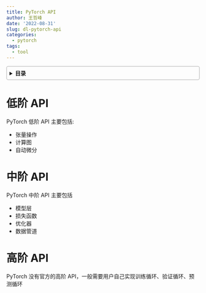 ```yaml
---
title: PyTorch API
author: 王哲峰
date: '2022-08-31'
slug: dl-pytorch-api
categories:
  - pytorch
tags:
  - tool
---
```


<style>
details {
    border: 1px solid #aaa;
    border-radius: 4px;
    padding: .5em .5em 0;
}
summary {
    font-weight: bold;
    margin: -.5em -.5em 0;
    padding: .5em;
}
details[open] {
    padding: .5em;
}
details[open] summary {
    border-bottom: 1px solid #aaa;
    margin-bottom: .5em;
}
</style>

<details><summary>目录</summary><p>

- [低阶 API](#低阶-api)
- [中阶 API](#中阶-api)
- [高阶 API](#高阶-api)
</p></details><p></p>

# 低阶 API

PyTorch 低阶 API 主要包括:

* 张量操作
* 计算图
* 自动微分


# 中阶 API

PyTorch 中阶 API 主要包括

* 模型层
* 损失函数
* 优化器
* 数据管道


# 高阶 API

PyTorch 没有官方的高阶 API，一般需要用户自己实现训练循环、验证循环、预测循环

